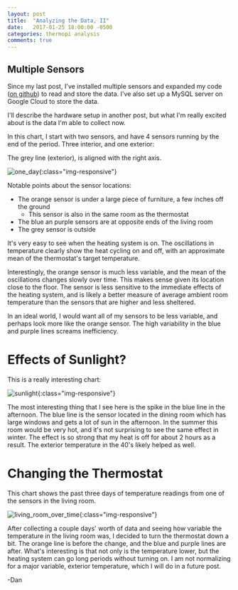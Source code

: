 ```yaml
---
layout: post
title:  "Analyzing the Data, II"
date:   2017-01-25 18:00:00 -0500
categories: thermopi analysis
comments: true
---
```

## Multiple Sensors

Since my last post, I've installed multiple sensors and expanded my code ([on github](https://github.com/dan-nadler/thermoPi)) to read and store the data. I've 
also set up a MySQL server on Google Cloud to store the data. 

I'll describe the hardware setup in another post, but what I'm really excited about is the data I'm able to collect now.

In this chart, I start with two sensors, and have 4 sensors running by the end of the period. Three interior, and one exterior:

The grey line (exterior), is aligned with the right axis.

![one_day]({{site.url}}/assets/2017-01-25-analyzing-data-ii/one_day.png){:class="img-responsive"}<!--more-->

Notable points about the sensor locations:

* The orange sensor is under a large piece of furniture, a few inches off the ground
    * This sensor is also in the same room as the thermostat
* The blue an purple sensors are at opposite ends of the living room
* The grey sensor is outside

It's very easy to see when the heating system is on. The oscillations in temperature clearly show the heat cycling on and off, with an approximate 
mean of the thermostat's target temperature.

Interestingly, the orange sensor is much less variable, and the mean of the oscillations changes slowly over time. This makes sense given its location close to the floor. 
The sensor is less sensitive to the immediate effects of the heating system, and is likely a better measure of average ambient room temperature than the sensors that are higher 
and less sheltered.

In an ideal world, I would want all of my sensors to be less variable, and perhaps look more like the orange sensor. The high variability in the blue and purple lines
screams inefficiency.

# Effects of Sunlight?

This is a really interesting chart:

![sunlight]({{site.url}}/assets/2017-01-25-analyzing-data-ii/sunlight.png){:class="img-responsive"}

The most interesting thing that I see here is the spike in the blue line in the afternoon. The blue line is the sensor located in the dining room which
has large windows and gets a lot of sun in the afternoon. In the summer this room would be very hot, and it's not surprising to see the same 
effect in winter. The effect is so strong that my heat is off for about 2 hours as a result. The exterior temperature in the 40's likely helped as well.

# Changing the Thermostat

This chart shows the past three days of temperature readings from one of the sensors in the living room.

![living_room_over_time]({{site.url}}/assets/2017-01-25-analyzing-data-ii/living_room_over_time.png){:class="img-responsive"}

After collecting a couple days' worth of data and seeing how variable the temperature in the living room was, I decided to turn the thermostat down a bit. The 
orange line is before the change, and the blue and purple lines are after. What's interesting is that not only is the temperature lower, but the heating system can go long 
periods without turning on. I am not normalizing for a major variable, exterior temperature, which I will do in a future post.


-Dan
